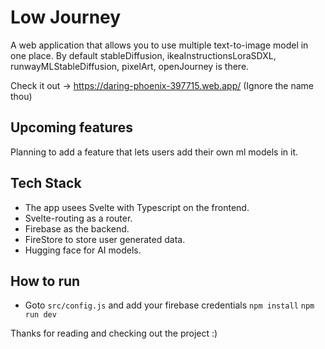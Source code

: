# Low Journey 

A web application that allows you to use multiple text-to-image model in one place.
By default stableDiffusion, ikeaInstructionsLoraSDXL, runwayMLStableDiffusion, pixelArt, openJourney is there. 

Check it out -> https://daring-phoenix-397715.web.app/ (Ignore the name thou) 

## Upcoming features

Planning to add a feature that lets users add their own ml models in it.

## Tech Stack 

* The app usees Svelte with Typescript on the frontend.
* Svelte-routing as a router.
* Firebase as the backend.
* FireStore to store user generated data.
* Hugging face for AI models.

## How to run

* Goto `src/config.js` and add your firebase credentials
`npm install`
`npm run dev`

Thanks for reading and checking out the project :)
